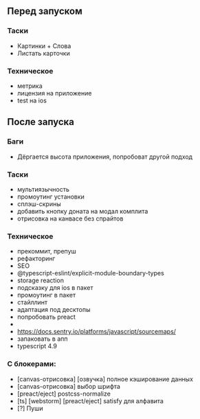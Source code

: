 ## Перед запуском

### Таски

- Картинки + Слова
- Листать карточки

### Техническое

- метрика
- лицензия на приложение
- test на ios

## После запуска

### Баги

- Дёргается высота приложения, попробоват другой подход

### Таски

- мультиязычность
- промоутинг установки
- сплэш-скрины
- добавить кнопку доната на модал комплита
- отрисовка на канвасе без спрайтов

### Техническое

- прекоммит, препуш
- рефакторинг
- SEO
- @typescript-eslint/explicit-module-boundary-types
- storage reaction
- подсказку для ios в пакет
- промоутинг в пакет
- стайллинт
- адаптация под десктопы
- попробовать preact
- <link rel="icon" type="image/svg+xml" href="%PUBLIC_URL%/pwa/favicon.svg">
- https://docs.sentry.io/platforms/javascript/sourcemaps/
- запаковать в апп
- typescript 4.9

### С блокерами:

- [canvas-отрисовка] [озвучка] полное кэширование данных
- [canvas-отрисовка] выбор шрифта
- [preact/eject] postcss-normalize
- [ts] [webstorm] [preact/eject] satisfy  для алфавита
- [?] Пуши
